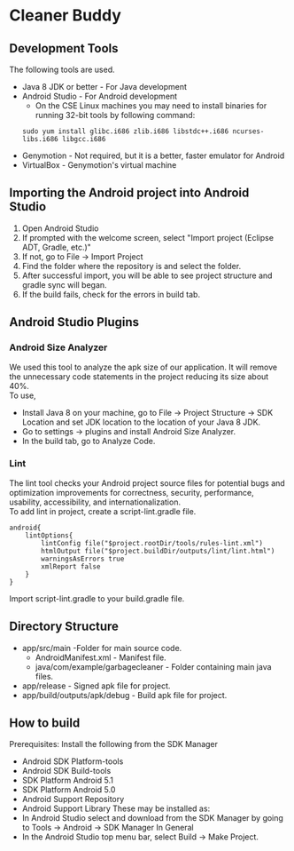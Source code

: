 # Cleaner Buddy #

## Development Tools ##

The following tools are used.
* Java 8 JDK or better - For Java development
* Android Studio - For Android development
   * On the CSE Linux machines you may need to install binaries for running 32-bit tools by following command:
   ```
   sudo yum install glibc.i686 zlib.i686 libstdc++.i686 ncurses-libs.i686 libgcc.i686
   ```
* Genymotion - Not required, but it is a better, faster emulator for Android
* VirtualBox - Genymotion's virtual machine


## Importing the Android project into Android Studio ##

1. Open Android Studio
2. If prompted with the welcome screen, select "Import project (Eclipse ADT, Gradle, etc.)"
3. If not, go to File -> Import Project
4. Find the folder where the repository is and select the folder.
5. After successful import, you will be able to see project structure and gradle sync will began.
6. If the build fails, check for the errors in build tab.


## Android Studio Plugins ##

### Android Size Analyzer ###
We used this tool to analyze the apk size of our application. It will remove the unnecessary code statements in the project reducing its size about 40%.  
To use, 
* Install Java 8 on your machine, go to File -> Project Structure -> SDK Location and set JDK location to the location of your Java 8 JDK. 
* Go to settings -> plugins and install Android Size Analyzer.
* In the build tab, go to Analyze Code.


### Lint ###
The lint tool checks your Android project source files for potential bugs and optimization improvements for correctness, security, performance, usability, accessibility, and internationalization.  
To add lint in project, create a script-lint.gradle file. 
```
android{
    lintOptions{
        lintConfig file("$project.rootDir/tools/rules-lint.xml")
        htmlOutput file("$project.buildDir/outputs/lint/lint.html")
        warningsAsErrors true
        xmlReport false
    }
}
```
Import script-lint.gradle to your build.gradle file.



## Directory Structure ##

* app/src/main -Folder for main source code.
   * AndroidManifest.xml - Manifest file.
   * java/com/example/garbagecleaner - Folder containing main java files.
* app/release - Signed apk file for project.
* app/build/outputs/apk/debug - Build apk file for project.


## How to build ##

Prerequisites: Install the following from the SDK Manager
* Android SDK Platform-tools
* Android SDK Build-tools
* SDK Platform Android 5.1
* SDK Platform Android 5.0
* Android Support Repository
* Android Support Library
These may be installed as:
* In Android Studio select and download from the SDK Manager by going to Tools -> Android -> SDK Manager
In General
* In the Android Studio top menu bar, select Build -> Make Project.
